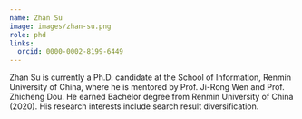 ```yaml
---
name: Zhan Su
image: images/zhan-su.png
role: phd
links:
  orcid: 0000-0002-8199-6449
---
```


Zhan Su is currently a Ph.D. candidate at the School of Information, Renmin University of China, where he is mentored by Prof. Ji-Rong Wen and Prof. Zhicheng Dou. He earned Bachelor degree from Renmin University of China (2020). His research interests include search result diversification. 